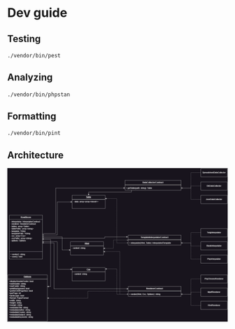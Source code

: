 # Dev guide

## Testing

```bash
./vendor/bin/pest
```

## Analyzing

```bash
./vendor/bin/phpstan
```

## Formatting

```bash
./vendor/bin/pint
```

## Architecture

![class diagram](./class_diagram.drawio.png)
